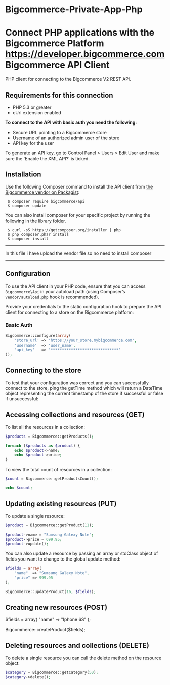 # Bigcommerce-Private-App-Php
Connect PHP applications with the Bigcommerce Platform https://developer.bigcommerce.com
Bigcommerce API Client
======================

PHP client for connecting to the Bigcommerce V2 REST API.

Requirements for this connection
------------

- PHP 5.3 or greater
- cUrl extension enabled

**To connect to the API with basic auth you need the following:**

- Secure URL pointing to a Bigcommerce store
- Username of an authorized admin user of the store
- API key for the user

To generate an API key, go to Control Panel > Users > Edit User and make sure
the 'Enable the XML API?' is ticked.

Installation
------------

Use the following Composer command to install the
API client from [the Bigcommerce vendor on Packagist](https://packagist.org/packages/bigcommerce/api):

~~~shell
 $ composer require bigcommerce/api
 $ composer update
~~~

You can also install composer for your specific project by running the following in the library folder.

~~~shell
 $ curl -sS https://getcomposer.org/installer | php
 $ php composer.phar install
 $ composer install
~~~
***********************************************************************************
In this file i have upload the vendor file so no need to install  composer
***********************************************************************************

Configuration
-------------

To use the API client in your PHP code, ensure that you can access `Bigcommerce\Api`
in your autoload path (using Composer’s `vendor/autoload.php` hook is recommended).

Provide your credentials to the static configuration hook to prepare the API client
for connecting to a store on the Bigcommerce platform:

### Basic Auth
~~~php
Bigcommerce::configure(array(
	'store_url' => 'https://your_store.mybigcommerce.com',
	'username'	=> 'user_name',
	'api_key'	=> '******************************'
));
~~~

Connecting to the store
-----------------------

To test that your configuration was correct and you can successfully connect to
the store, ping the getTime method which will return a DateTime object
representing the current timestamp of the store if successful or false if
unsuccessful:

Accessing collections and resources (GET)
-----------------------------------------

To list all the resources in a collection:

~~~php
$products = Bigcommerce::getProducts();

foreach ($products as $product) {
	echo $product->name;
	echo $product->price;
}
~~~

To view the total count of resources in a collection:

~~~php
$count = Bigcommerce::getProductsCount();

echo $count;
~~~

Updating existing resources (PUT)
---------------------------------

To update a single resource:

~~~php
$product = Bigcommerce::getProduct(11);

$product->name = "Sumsung Galexy Note";
$product->price = 699.95;
$product->update();
~~~

You can also update a resource by passing an array or stdClass object of fields
you want to change to the global update method:

~~~php
$fields = array(
	"name"  => "Sumsung Galexy Note",
	"price" => 999.95
);

Bigcommerce::updateProduct(16, $fields);
~~~

Creating new resources (POST)
-----------------------------
$fields = array(
	"name" => "Iphone 6S"
);

Bigcommerce::createProduct($fields);

Deleting resources and collections (DELETE)
-------------------------------------------

To delete a single resource you can call the delete method on the resource object:

~~~php
$category = Bigcommerce::getCategory(50);
$category->delete();
~~~
